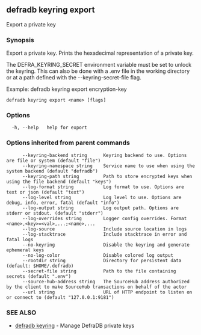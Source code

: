## defradb keyring export

Export a private key

### Synopsis

Export a private key.
Prints the hexadecimal representation of a private key.

The DEFRA_KEYRING_SECRET environment variable must be set to unlock the keyring.
This can also be done with a .env file in the working directory or at a path
defined with the --keyring-secret-file flag.

Example:
  defradb keyring export encryption-key

```
defradb keyring export <name> [flags]
```

### Options

```
  -h, --help   help for export
```

### Options inherited from parent commands

```
      --keyring-backend string      Keyring backend to use. Options are file or system (default "file")
      --keyring-namespace string    Service name to use when using the system backend (default "defradb")
      --keyring-path string         Path to store encrypted keys when using the file backend (default "keys")
      --log-format string           Log format to use. Options are text or json (default "text")
      --log-level string            Log level to use. Options are debug, info, error, fatal (default "info")
      --log-output string           Log output path. Options are stderr or stdout. (default "stderr")
      --log-overrides string        Logger config overrides. Format <name>,<key>=<val>,...;<name>,...
      --log-source                  Include source location in logs
      --log-stacktrace              Include stacktrace in error and fatal logs
      --no-keyring                  Disable the keyring and generate ephemeral keys
      --no-log-color                Disable colored log output
      --rootdir string              Directory for persistent data (default: $HOME/.defradb)
      --secret-file string          Path to the file containing secrets (default ".env")
      --source-hub-address string   The SourceHub address authorized by the client to make SourceHub transactions on behalf of the actor
      --url string                  URL of HTTP endpoint to listen on or connect to (default "127.0.0.1:9181")
```

### SEE ALSO

* [defradb keyring](defradb_keyring.md)	 - Manage DefraDB private keys

